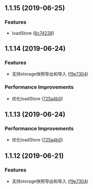 ## 1.1.15 (2019-06-25)


### Features

* loadStore ([6c74238](https://github.com/coffee-ai/weex-vuex-storage/commit/6c74238))


## 1.1.14 (2019-06-24)


### Features

* 支持storage快照导出和导入 ([f9e7304](https://github.com/coffee-ai/weex-vuex-storage/commit/f9e7304))


### Performance Improvements

* 优化loadStore ([725a4b0](https://github.com/coffee-ai/weex-vuex-storage/commit/725a4b0))



## 1.1.13 (2019-06-24)


### Performance Improvements

* 优化loadStore ([725a4b0](https://github.com/coffee-ai/weex-vuex-storage/commit/725a4b0))



## 1.1.12 (2019-06-21)


### Features

* 支持storage快照导出和导入 ([f9e7304](https://github.com/coffee-ai/weex-vuex-storage/commit/f9e7304))
